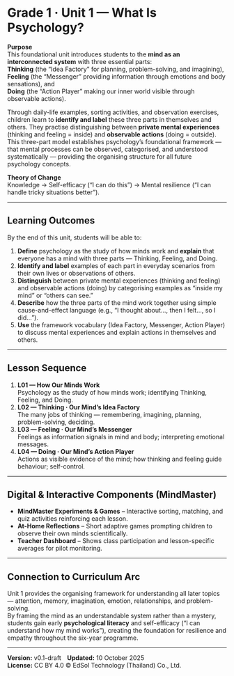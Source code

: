 # Grade 1 · Unit 1 — What Is Psychology?

**Purpose**  
This foundational unit introduces students to the **mind as an interconnected system** with three essential parts:  
**Thinking** (the “Idea Factory” for planning, problem-solving, and imagining),  
**Feeling** (the “Messenger” providing information through emotions and body sensations), and  
**Doing** (the “Action Player” making our inner world visible through observable actions).  

Through daily-life examples, sorting activities, and observation exercises, children learn to **identify and label** these three parts in themselves and others. They practise distinguishing between **private mental experiences** (thinking and feeling = inside) and **observable actions** (doing = outside).  
This three-part model establishes psychology’s foundational framework — that mental processes can be observed, categorised, and understood systematically — providing the organising structure for all future psychology concepts.

**Theory of Change**  
Knowledge → Self-efficacy (“I can do this”) → Mental resilience (“I can handle tricky situations better”).

---

## Learning Outcomes
By the end of this unit, students will be able to:

1. **Define** psychology as the study of how minds work and **explain** that everyone has a mind with three parts — Thinking, Feeling, and Doing.  
2. **Identify and label** examples of each part in everyday scenarios from their own lives or observations of others.  
3. **Distinguish** between private mental experiences (thinking and feeling) and observable actions (doing) by categorising examples as “inside my mind” or “others can see.”  
4. **Describe** how the three parts of the mind work together using simple cause-and-effect language (e.g., “I thought about…, then I felt…, so I did…”).  
5. **Use** the framework vocabulary (Idea Factory, Messenger, Action Player) to discuss mental experiences and explain actions in themselves and others.

---

## Lesson Sequence
1. **L01 — How Our Minds Work**    
   Psychology as the study of how minds work; identifying Thinking, Feeling, and Doing.  
2. **L02 — Thinking · Our Mind’s Idea Factory**    
   The many jobs of thinking — remembering, imagining, planning, problem-solving, deciding.  
3. **L03 — Feeling · Our Mind’s Messenger**    
   Feelings as information signals in mind and body; interpreting emotional messages.  
4. **L04 — Doing · Our Mind’s Action Player**    
   Actions as visible evidence of the mind; how thinking and feeling guide behaviour; self-control.

---

## Digital & Interactive Components (MindMaster)
- **MindMaster Experiments & Games** – Interactive sorting, matching, and quiz activities reinforcing each lesson.  
- **At-Home Reflections** – Short adaptive games prompting children to observe their own minds scientifically.  
- **Teacher Dashboard** – Shows class participation and lesson-specific averages for pilot monitoring.

---

## Connection to Curriculum Arc
Unit 1 provides the organising framework for understanding all later topics — attention, memory, imagination, emotion, relationships, and problem-solving.  
By framing the mind as an understandable system rather than a mystery, students gain early **psychological literacy** and self-efficacy (“I can understand how my mind works”), creating the foundation for resilience and empathy throughout the six-year programme.

---

**Version:** v0.1-draft **Updated:** 10 October 2025  
**License:** CC BY 4.0 © EdSol Technology (Thailand) Co., Ltd.


